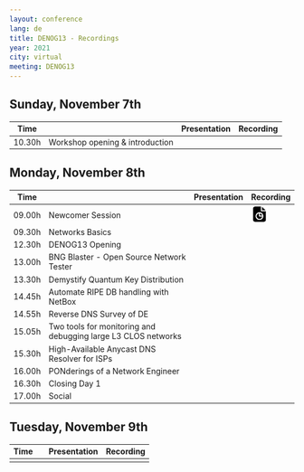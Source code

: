 ```yaml
---
layout: conference
lang: de
title: DENOG13 - Recordings
year: 2021
city: virtual
meeting: DENOG13
---
```


## Sunday, November 7th

| Time  |                                | Presentation                  |  Recording                    |
|-------|--------------------------------|-------------------------------|-------------------------------|
| 10.30h |Workshop opening & introduction | | |  


## Monday, November 8th

| Time  |                                | Presentation                  |  Recording                    |
|-------|--------------------------------|-------------------------------|-------------------------------|
| 09.00h | Newcomer Session | | <a href='https://youtu.be/1uogffavtGY'> <img src="/images/presentation.png" style="height:30px;"> </a> |
| 09.30h | Networks Basics | |
| 12.30h | DENOG13 Opening | |
| 13.00h | BNG Blaster - Open Source Network Tester | |
| 13.30h | Demystify Quantum Key Distribution  | |
| 14.45h | Automate RIPE DB handling with NetBox | |
| 14.55h | Reverse DNS Survey of DE  | |
| 15.05h | Two tools for monitoring and debugging large L3 CLOS networks | |
| 15.30h | High-Available Anycast DNS Resolver for ISPs | |
| 16.00h | PONderings of a Network Engineer | |
| 16.30h | Closing Day 1 | |
| 17.00h | Social | |

## Tuesday, November 9th

| Time  |                                | Presentation                  |  Recording                    |
|-------|--------------------------------|-------------------------------|-------------------------------|
| | | | |















